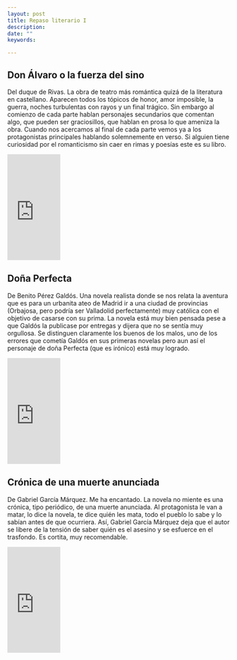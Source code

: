 ```yaml
---
layout: post
title: Repaso literario I
description:
date: ""
keywords:

---
```


## Don Álvaro o la fuerza del sino

Del duque de Rivas. La obra de teatro más romántica quizá de la literatura en castellano. Aparecen todos los tópicos de honor, amor imposible, la guerra, noches turbulentas con rayos y un final trágico. Sin embargo al comienzo de cada parte hablan personajes secundarios que comentan algo, que pueden ser graciosillos, que hablan en prosa lo que ameniza la obra. Cuando nos acercamos al final de cada parte vemos ya a los protagonistas principales hablando solemnemente en verso. Si alguien tiene curiosidad por el romanticismo sin caer en rimas y poesías este es su libro.

<iframe src="http://rcm-eu.amazon-adsystem.com/e/cm?lt1=_blank&bc1=000000&IS2=1&bg1=FFFFFF&fc1=000000&lc1=0000FF&t=adrarrcal-21&o=30&p=8&l=as4&m=amazon&f=ifr&ref=ss_til&asins=843760057X" style="width:120px;height:240px;" scrolling="no" marginwidth="0" marginheight="0" frameborder="0"></iframe>

## Doña Perfecta

De Benito Pérez Galdós. Una novela realista donde se nos relata la aventura que es para un urbanita ateo de Madrid ir a una ciudad de provincias (Orbajosa, pero podría ser Valladolid perfectamente) muy católica con el objetivo de casarse con su prima. La novela está muy bien pensada pese a que Galdós la publicase por entregas y dijera que no se sentía muy orgullosa. Se distinguen claramente los buenos de los malos, uno de los errores que cometía Galdós en sus primeras novelas pero aun así el personaje de doña Perfecta (que es irónico) está muy logrado.

<iframe src="http://rcm-eu.amazon-adsystem.com/e/cm?lt1=_blank&bc1=000000&IS2=1&bg1=FFFFFF&fc1=000000&lc1=0000FF&t=adrarrcal-21&o=30&p=8&l=as4&m=amazon&f=ifr&ref=ss_til&asins=B006EA01LS" style="width:120px;height:240px;" scrolling="no" marginwidth="0" marginheight="0" frameborder="0"></iframe>

## Crónica de una muerte anunciada

De Gabriel García Márquez. Me ha encantado. La novela no miente es una crónica, tipo periódico, de una muerte anunciada. Al protagonista le van a matar, lo dice la novela, te dice quién les mata, todo el pueblo lo sabe y lo sabían antes de que ocurriera. Así, Gabriel García Márquez deja que el autor se libere de la tensión de saber quién es el asesino y se esfuerce en el trasfondo. Es cortita, muy recomendable.

<iframe src="http://rcm-eu.amazon-adsystem.com/e/cm?lt1=_blank&bc1=000000&IS2=1&bg1=FFFFFF&fc1=000000&lc1=0000FF&t=adrarrcal-21&o=30&p=8&l=as4&m=amazon&f=ifr&ref=ss_til&asins=8497592433" style="width:120px;height:240px;" scrolling="no" marginwidth="0" marginheight="0" frameborder="0"></iframe>
